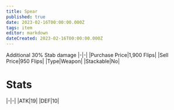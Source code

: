 ```yaml
---
title: Spear
published: true
date: 2023-02-16T00:00:00.000Z
tags: item
editor: markdown
dateCreated: 2023-02-16T00:00:00.000Z
---
```


Additional 30% Stab damage
|-|-|
|Purchase Price|1,900 Flips|
|Sell Price|950 Flips|
|Type|Weapon|
|Stackable|No|

# Stats
|-|-|
|ATK|19|
|DEF|10|
